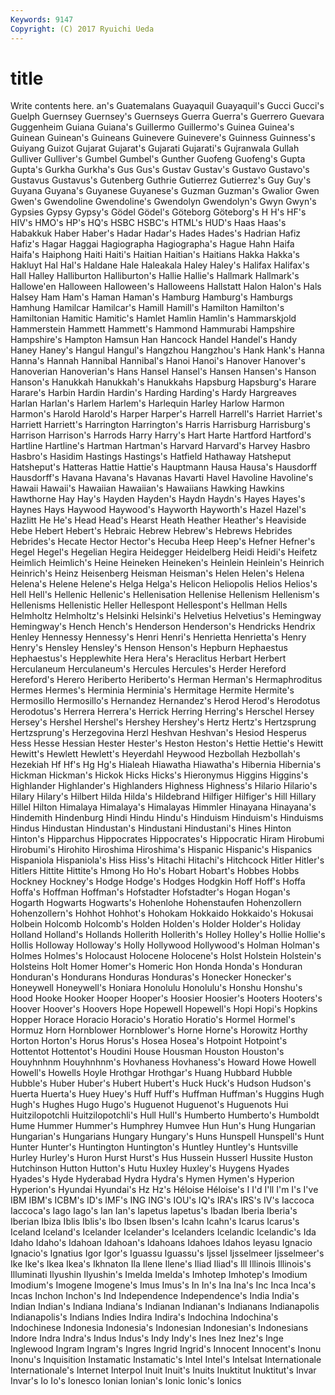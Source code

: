 ```yaml
---
Keywords: 9147 
Copyright: (C) 2017 Ryuichi Ueda
---
```


# title

Write contents here.
an's Guatemalans Guayaquil Guayaquil's Gucci
Gucci's Guelph Guernsey Guernsey's Guernseys Guerra Guerra's Guerrero Guevara Guggenheim
Guiana Guiana's Guillermo Guillermo's Guinea Guinea's Guinean Guinean's Guineans Guinevere
Guinevere's Guinness Guinness's Guiyang Guizot Gujarat Gujarat's Gujarati Gujarati's Gujranwala
Gullah Gulliver Gulliver's Gumbel Gumbel's Gunther Guofeng Guofeng's Gupta Gupta's
Gurkha Gurkha's Gus Gus's Gustav Gustav's Gustavo Gustavo's Gustavus Gustavus's
Gutenberg Guthrie Gutierrez Gutierrez's Guy Guy's Guyana Guyana's Guyanese Guyanese's
Guzman Guzman's Gwalior Gwen Gwen's Gwendoline Gwendoline's Gwendolyn Gwendolyn's Gwyn
Gwyn's Gypsies Gypsy Gypsy's Gödel Gödel's Göteborg Göteborg's H H's
HF's HIV's HMO's HP's HQ's HSBC HSBC's HTML's HUD's Haas
Haas's Habakkuk Haber Haber's Hadar Hadar's Hades Hades's Hadrian Hafiz
Hafiz's Hagar Haggai Hagiographa Hagiographa's Hague Hahn Haifa Haifa's Haiphong
Haiti Haiti's Haitian Haitian's Haitians Hakka Hakka's Hakluyt Hal Hal's
Haldane Hale Haleakala Haley Haley's Halifax Halifax's Hall Halley Halliburton
Halliburton's Hallie Hallie's Hallmark Hallmark's Hallowe'en Halloween Halloween's Halloweens Hallstatt
Halon Halon's Hals Halsey Ham Ham's Haman Haman's Hamburg Hamburg's
Hamburgs Hamhung Hamilcar Hamilcar's Hamill Hamill's Hamilton Hamilton's Hamiltonian Hamitic
Hamitic's Hamlet Hamlin Hamlin's Hammarskjold Hammerstein Hammett Hammett's Hammond Hammurabi
Hampshire Hampshire's Hampton Hamsun Han Hancock Handel Handel's Handy Haney
Haney's Hangul Hangul's Hangzhou Hangzhou's Hank Hank's Hanna Hanna's Hannah
Hannibal Hannibal's Hanoi Hanoi's Hanover Hanover's Hanoverian Hanoverian's Hans Hansel
Hansel's Hansen Hansen's Hanson Hanson's Hanukkah Hanukkah's Hanukkahs Hapsburg Hapsburg's
Harare Harare's Harbin Hardin Hardin's Harding Harding's Hardy Hargreaves Harlan
Harlan's Harlem Harlem's Harlequin Harley Harlow Harmon Harmon's Harold Harold's
Harper Harper's Harrell Harrell's Harriet Harriet's Harriett Harriett's Harrington Harrington's
Harris Harrisburg Harrisburg's Harrison Harrison's Harrods Harry Harry's Hart Harte
Hartford Hartford's Hartline Hartline's Hartman Hartman's Harvard Harvard's Harvey Hasbro
Hasbro's Hasidim Hastings Hastings's Hatfield Hathaway Hatsheput Hatsheput's Hatteras Hattie
Hattie's Hauptmann Hausa Hausa's Hausdorff Hausdorff's Havana Havana's Havanas Havarti
Havel Havoline Havoline's Hawaii Hawaii's Hawaiian Hawaiian's Hawaiians Hawking Hawkins
Hawthorne Hay Hay's Hayden Hayden's Haydn Haydn's Hayes Hayes's Haynes
Hays Haywood Haywood's Hayworth Hayworth's Hazel Hazel's Hazlitt He He's
Head Head's Hearst Heath Heather Heather's Heaviside Hebe Hebert Hebert's
Hebraic Hebrew Hebrew's Hebrews Hebrides Hebrides's Hecate Hector Hector's Hecuba
Heep Heep's Hefner Hefner's Hegel Hegel's Hegelian Hegira Heidegger Heidelberg
Heidi Heidi's Heifetz Heimlich Heimlich's Heine Heineken Heineken's Heinlein Heinlein's
Heinrich Heinrich's Heinz Heisenberg Heisman Heisman's Helen Helen's Helena Helena's
Helene Helene's Helga Helga's Helicon Heliopolis Helios Helios's Hell Hell's
Hellenic Hellenic's Hellenisation Hellenise Hellenism Hellenism's Hellenisms Hellenistic Heller Hellespont
Hellespont's Hellman Hells Helmholtz Helmholtz's Helsinki Helsinki's Helvetius Helvetius's Hemingway
Hemingway's Hench Hench's Henderson Henderson's Hendricks Hendrix Henley Hennessy Hennessy's
Henri Henri's Henrietta Henrietta's Henry Henry's Hensley Hensley's Henson Henson's
Hepburn Hephaestus Hephaestus's Hepplewhite Hera Hera's Heraclitus Herbart Herbert Herculaneum
Herculaneum's Hercules Hercules's Herder Hereford Hereford's Herero Heriberto Heriberto's Herman
Herman's Hermaphroditus Hermes Hermes's Herminia Herminia's Hermitage Hermite Hermite's Hermosillo
Hermosillo's Hernandez Hernandez's Herod Herod's Herodotus Herodotus's Herrera Herrera's Herrick
Herring Herring's Herschel Hersey Hersey's Hershel Hershel's Hershey Hershey's Hertz
Hertz's Hertzsprung Hertzsprung's Herzegovina Herzl Heshvan Heshvan's Hesiod Hesperus Hess
Hesse Hessian Hester Hester's Heston Heston's Hettie Hettie's Hewitt Hewitt's
Hewlett Hewlett's Heyerdahl Heywood Hezbollah Hezbollah's Hezekiah Hf Hf's Hg
Hg's Hialeah Hiawatha Hiawatha's Hibernia Hibernia's Hickman Hickman's Hickok Hicks
Hicks's Hieronymus Higgins Higgins's Highlander Highlander's Highlanders Highness Highness's Hilario
Hilario's Hilary Hilary's Hilbert Hilda Hilda's Hildebrand Hilfiger Hilfiger's Hill
Hillary Hillel Hilton Himalaya Himalaya's Himalayas Himmler Hinayana Hinayana's Hindemith
Hindenburg Hindi Hindu Hindu's Hinduism Hinduism's Hinduisms Hindus Hindustan Hindustan's
Hindustani Hindustani's Hines Hinton Hinton's Hipparchus Hippocrates Hippocrates's Hippocratic Hiram
Hirobumi Hirobumi's Hirohito Hiroshima Hiroshima's Hispanic Hispanic's Hispanics Hispaniola Hispaniola's
Hiss Hiss's Hitachi Hitachi's Hitchcock Hitler Hitler's Hitlers Hittite Hittite's
Hmong Ho Ho's Hobart Hobart's Hobbes Hobbs Hockney Hockney's Hodge
Hodge's Hodges Hodgkin Hoff Hoff's Hoffa Hoffa's Hoffman Hoffman's Hofstadter
Hofstadter's Hogan Hogan's Hogarth Hogwarts Hogwarts's Hohenlohe Hohenstaufen Hohenzollern Hohenzollern's
Hohhot Hohhot's Hohokam Hokkaido Hokkaido's Hokusai Holbein Holcomb Holcomb's Holden
Holden's Holder Holder's Holiday Holland Holland's Hollands Hollerith Hollerith's Holley
Holley's Hollie Hollie's Hollis Holloway Holloway's Holly Hollywood Hollywood's Holman
Holman's Holmes Holmes's Holocaust Holocene Holocene's Holst Holstein Holstein's Holsteins
Holt Homer Homer's Homeric Hon Honda Honda's Honduran Honduran's Hondurans
Honduras Honduras's Honecker Honecker's Honeywell Honeywell's Honiara Honolulu Honolulu's Honshu
Honshu's Hood Hooke Hooker Hooper Hooper's Hoosier Hoosier's Hooters Hooters's
Hoover Hoover's Hoovers Hope Hopewell Hopewell's Hopi Hopi's Hopkins Hopper
Horace Horacio Horacio's Horatio Horatio's Hormel Hormel's Hormuz Horn Hornblower
Hornblower's Horne Horne's Horowitz Horthy Horton Horton's Horus Horus's Hosea
Hosea's Hotpoint Hotpoint's Hottentot Hottentot's Houdini House Housman Houston Houston's
Houyhnhnm Houyhnhnm's Hovhaness Hovhaness's Howard Howe Howell Howell's Howells Hoyle
Hrothgar Hrothgar's Huang Hubbard Hubble Hubble's Huber Huber's Hubert Hubert's
Huck Huck's Hudson Hudson's Huerta Huerta's Huey Huey's Huff Huff's
Huffman Huffman's Huggins Hugh Hugh's Hughes Hugo Hugo's Huguenot Huguenot's
Huguenots Hui Huitzilopotchli Huitzilopotchli's Hull Hull's Humberto Humberto's Humboldt Hume
Hummer Hummer's Humphrey Humvee Hun Hun's Hung Hungarian Hungarian's Hungarians
Hungary Hungary's Huns Hunspell Hunspell's Hunt Hunter Hunter's Huntington Huntington's
Huntley Huntley's Huntsville Hurley Hurley's Huron Hurst Hurst's Hus Hussein
Husserl Hussite Huston Hutchinson Hutton Hutton's Hutu Huxley Huxley's Huygens
Hyades Hyades's Hyde Hyderabad Hydra Hydra's Hymen Hymen's Hyperion Hyperion's
Hyundai Hyundai's Hz Hz's Héloise Héloise's I I'd I'll I'm
I's I've IBM IBM's ICBM's ID's IMF's ING ING's IOU's
IQ's IRA's IRS's IV's Iaccoca Iaccoca's Iago Iago's Ian Ian's
Iapetus Iapetus's Ibadan Iberia Iberia's Iberian Ibiza Iblis Iblis's Ibo
Ibsen Ibsen's Icahn Icahn's Icarus Icarus's Iceland Iceland's Icelander Icelander's
Icelanders Icelandic Icelandic's Ida Idaho Idaho's Idahoan Idahoan's Idahoans Idahoes
Idahos Ieyasu Ignacio Ignacio's Ignatius Igor Igor's Iguassu Iguassu's Ijssel
Ijsselmeer Ijsselmeer's Ike Ike's Ikea Ikea's Ikhnaton Ila Ilene Ilene's
Iliad Iliad's Ill Illinois Illinois's Illuminati Ilyushin Ilyushin's Imelda Imelda's
Imhotep Imhotep's Imodium Imodium's Imogene Imogene's Imus Imus's In In's
Ina Ina's Inc Inca Inca's Incas Inchon Inchon's Ind Independence
Independence's India India's Indian Indian's Indiana Indiana's Indianan Indianan's Indianans
Indianapolis Indianapolis's Indians Indies Indira Indira's Indochina Indochina's Indochinese Indonesia
Indonesia's Indonesian Indonesian's Indonesians Indore Indra Indra's Indus Indus's Indy
Indy's Ines Inez Inez's Inge Inglewood Ingram Ingram's Ingres Ingrid
Ingrid's Innocent Innocent's Inonu Inonu's Inquisition Instamatic Instamatic's Intel Intel's
Intelsat Internationale Internationale's Internet Interpol Inuit Inuit's Inuits Inuktitut Inuktitut's
Invar Invar's Io Io's Ionesco Ionian Ionian's Ionic Ionic's Ionics
